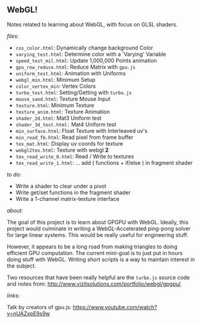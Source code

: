 ## WebGL!

Notes related to learning about WebGL, with focus on GLSL shaders.

*files:*

* `cos_color.html`: Dynamically change background Color
* `varying_test.html`:  Determine color with a 'Varying' Variable
* `speed_test_mil.html`:  Update 1,000,000 Points animation
* `gpu_row_reduce.html`: Reduce Matrix with `gpu.js`
* `uniform_test.html`: Animation with Uniforms
* `webgl_min.html`: Minimum Setup
* `color_vertex_min`: Vertex Colors
* `turbo_test.html`: Setting/Getting with `turbo.js`
* `mouse_sand.html`: Texture Mouse Input
* `texture.html`: Minimum Texture
* `texture_anim.html`: Texture Animation
* `shader_2d.html`: Mat3 Uniform test
* `shader_3d_test.html:` Mat4 Uniform test
* `min_surface.html`: Float Texture with Interleaved uv's
* `min_read_fb.html`: Read pixel from frame buffer
* `tex_mat.html`: Display uv coords for texture
* `webgl2tex.html`: Texture with webgl **2**
* `tex_read_write_0.html`: Read / Write to textures
* `tex_read_write_1.html`: ... add ( functions + if/else ) in fragment shader

*to do:*

* Write a shader to clear under a pivot
* Write get/set functions in the fragment shader
* Write a 1-channel matrix-texture interface

*about:*

The goal of this project is to learn about GPGPU with WebGL.  Ideally, this project would culminate in writing a WebGL-Accelerated ping-pong solver for large linear systems.  This would be really useful for engineering stuff.  

However, it appears to be a long road from making triangles to doing efficient GPU computation.  The current mini-goal is to just put in hours doing stuff with WebGL.  Writing short scripts is a way to maintain interest in the subject.  

Two resources that have been really helpful are the `turbo.js` source code and notes from:  http://www.vizitsolutions.com/portfolio/webgl/gpgpu/.

*links:*

Talk by creators of gpu.js:
https://www.youtube.com/watch?v=nUAZxpE9s9w

